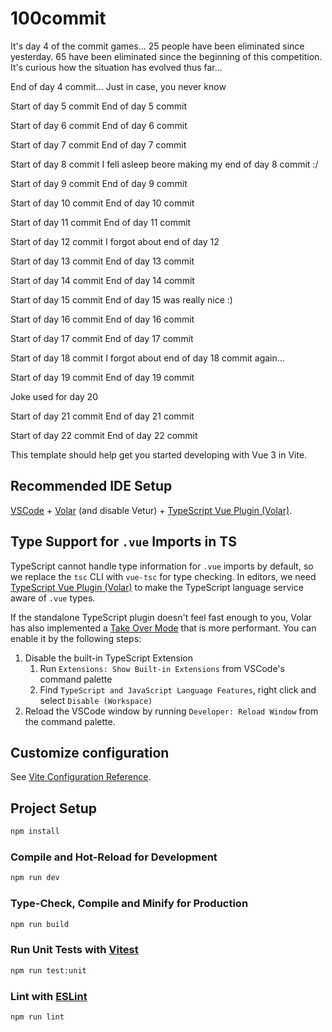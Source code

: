 # 100commit

It's day 4 of the commit games... 25 people have been eliminated since yesterday.
65 have been eliminated since the beginning of this competition.
It's curious how the situation has evolved thus far...

End of day 4 commit... Just in case, you never know

Start of day 5 commit
End of day 5 commit

Start of day 6 commit
End of day 6 commit

Start of day 7 commit
End of day 7 commit

Start of day 8 commit
I fell asleep beore making my end of day 8 commit :/

Start of day 9 commit
End of day 9 commit

Start of day 10 commit
End of day 10 commit

Start of day 11 commit
End of day 11 commit

Start of day 12 commit
I forgot about end of day 12

Start of day 13 commit
End of day 13 commit

Start of day 14 commit
End of day 14 commit

Start of day 15 commit
End of day 15 was really nice :)

Start of day 16 commit
End of day 16 commit

Start of day 17 commit
End of day 17 commit

Start of day 18 commit
I forgot about end of day 18 commit again...

Start of day 19 commit
End of day 19 commit

Joke used for day 20

Start of day 21 commit
End of day 21 commit

Start of day 22 commit
End of day 22 commit

This template should help get you started developing with Vue 3 in Vite.

## Recommended IDE Setup

[VSCode](https://code.visualstudio.com/) + [Volar](https://marketplace.visualstudio.com/items?itemName=Vue.volar) (and disable Vetur) + [TypeScript Vue Plugin (Volar)](https://marketplace.visualstudio.com/items?itemName=Vue.vscode-typescript-vue-plugin).

## Type Support for `.vue` Imports in TS

TypeScript cannot handle type information for `.vue` imports by default, so we replace the `tsc` CLI with `vue-tsc` for type checking. In editors, we need [TypeScript Vue Plugin (Volar)](https://marketplace.visualstudio.com/items?itemName=Vue.vscode-typescript-vue-plugin) to make the TypeScript language service aware of `.vue` types.

If the standalone TypeScript plugin doesn't feel fast enough to you, Volar has also implemented a [Take Over Mode](https://github.com/johnsoncodehk/volar/discussions/471#discussioncomment-1361669) that is more performant. You can enable it by the following steps:

1. Disable the built-in TypeScript Extension
   1. Run `Extensions: Show Built-in Extensions` from VSCode's command palette
   2. Find `TypeScript and JavaScript Language Features`, right click and select `Disable (Workspace)`
2. Reload the VSCode window by running `Developer: Reload Window` from the command palette.

## Customize configuration

See [Vite Configuration Reference](https://vitejs.dev/config/).

## Project Setup

```sh
npm install
```

### Compile and Hot-Reload for Development

```sh
npm run dev
```

### Type-Check, Compile and Minify for Production

```sh
npm run build
```

### Run Unit Tests with [Vitest](https://vitest.dev/)

```sh
npm run test:unit
```

### Lint with [ESLint](https://eslint.org/)

```sh
npm run lint
```
